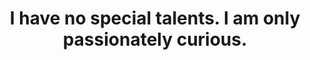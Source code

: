 ---
isQuote: true
title: I have no special talents. I am only passionately curious.
authorName: Albert Einstein
authorURL: http://pt.wikipedia.org/wiki/Albert_Einstein
---